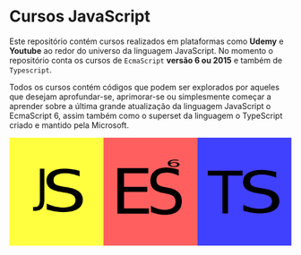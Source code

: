 # Cursos JavaScript 

Este repositório contém cursos realizados em plataformas como **Udemy** e **Youtube** ao redor do universo da linguagem JavaScript.
No momento o repositório conta os cursos de `EcmaScript` **versão 6 ou 2015** e também de `Typescript`.

Todos os cursos contém códigos que podem ser explorados por aqueles que desejam aprofundar-se, aprimorar-se ou simplesmente começar a aprender sobre a última grande atualização da linguagem JavaScript o EcmaScript 6, assim também como o superset da linguagem o TypeScript criado e mantido pela Microsoft.  

![](https://github.com/leandrobeandrade/javascript-cursos/blob/master/jet.png)
